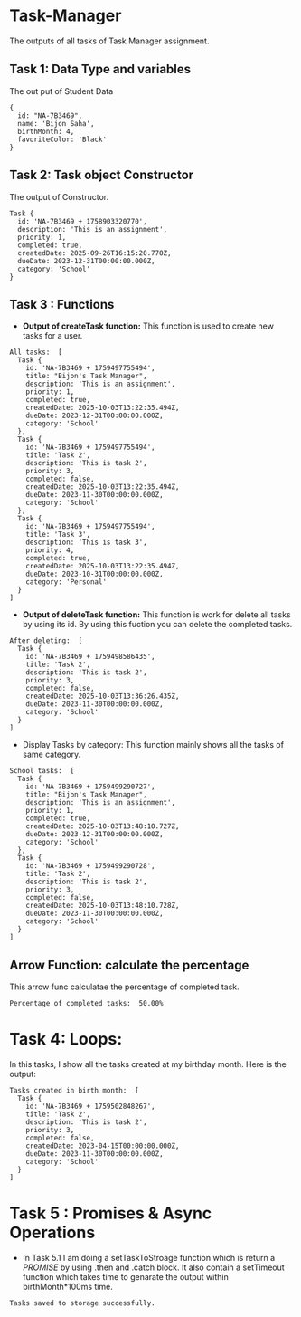 # Task-Manager

The outputs of all tasks of Task Manager assignment.

## Task 1: Data Type and variables

The out put of Student Data

```
{
  id: "NA-7B3469",
  name: 'Bijon Saha',
  birthMonth: 4,
  favoriteColor: 'Black'
}
```

## Task 2: Task object Constructor

The output of Constructor.

```
Task {
  id: 'NA-7B3469 + 1758903320770',
  description: 'This is an assignment',
  priority: 1,
  completed: true,
  createdDate: 2025-09-26T16:15:20.770Z,
  dueDate: 2023-12-31T00:00:00.000Z,
  category: 'School'
}
```

## Task 3 : Functions

- **Output of createTask function:**
  This function is used to create new tasks for a user.

```
All tasks:  [
  Task {
    id: 'NA-7B3469 + 1759497755494',
    title: "Bijon's Task Manager",
    description: 'This is an assignment',
    priority: 1,
    completed: true,
    createdDate: 2025-10-03T13:22:35.494Z,
    dueDate: 2023-12-31T00:00:00.000Z,
    category: 'School'
  },
  Task {
    id: 'NA-7B3469 + 1759497755494',
    title: 'Task 2',
    description: 'This is task 2',
    priority: 3,
    completed: false,
    createdDate: 2025-10-03T13:22:35.494Z,
    dueDate: 2023-11-30T00:00:00.000Z,
    category: 'School'
  },
  Task {
    id: 'NA-7B3469 + 1759497755494',
    title: 'Task 3',
    description: 'This is task 3',
    priority: 4,
    completed: true,
    createdDate: 2025-10-03T13:22:35.494Z,
    dueDate: 2023-10-31T00:00:00.000Z,
    category: 'Personal'
  }
]
```

- **Output of deleteTask function:**
  This function is work for delete all tasks by using its id. By using this fuction you can delete the completed tasks. 

```
After deleting:  [
  Task {
    id: 'NA-7B3469 + 1759498586435',
    title: 'Task 2',
    description: 'This is task 2',
    priority: 3,
    completed: false,
    createdDate: 2025-10-03T13:36:26.435Z,
    dueDate: 2023-11-30T00:00:00.000Z,
    category: 'School'
  }
]
```

- Display Tasks by category:
  This function mainly shows all the tasks of same category.

```
School tasks:  [
  Task {
    id: 'NA-7B3469 + 1759499290727',
    title: "Bijon's Task Manager",
    description: 'This is an assignment',
    priority: 1,
    completed: true,
    createdDate: 2025-10-03T13:48:10.727Z,
    dueDate: 2023-12-31T00:00:00.000Z,
    category: 'School'
  },
  Task {
    id: 'NA-7B3469 + 1759499290728',
    title: 'Task 2',
    description: 'This is task 2',
    priority: 3,
    completed: false,
    createdDate: 2025-10-03T13:48:10.728Z,
    dueDate: 2023-11-30T00:00:00.000Z,
    category: 'School'
  }
]
```

## Arrow Function: calculate the percentage

This arrow func calculatae the percentage of completed task.

```
Percentage of completed tasks:  50.00%
```

# Task 4: Loops:

In this tasks, I show all the tasks created at my birthday month. Here is the output:

```
Tasks created in birth month:  [
  Task {
    id: 'NA-7B3469 + 1759502848267',
    title: 'Task 2',
    description: 'This is task 2',
    priority: 3,
    completed: false,
    createdDate: 2023-04-15T00:00:00.000Z,
    dueDate: 2023-11-30T00:00:00.000Z,
    category: 'School'
  }
]
```

# Task 5 : Promises & Async Operations

- In Task 5.1 I am doing a setTaskToStroage function which is return a _PROMISE_ by using .then and .catch block. It also contain a setTimeout function which takes time to genarate the output within birthMonth\*100ms time.

```
Tasks saved to storage successfully.
```
